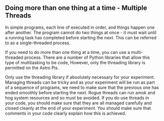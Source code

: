 ## Doing more than one thing at a time - Multiple Threads

In simple programs, each line of executed in order, and things happen one after another. The program cannot do two things at once - it must wait until a running task has completed before starting the next. This can be referred to as a single-threaded process.

If you need to do more than one thing at a time, you can use a multi-threaded process. There are a number of Python libraries that allow this type of multitasking to be code, However, only the threading library is permitted on the Astro Pis.

Only use the threading library if absolutely necessary for your experiment. Managing threads can be tricky and as your experiment will be run as part of a sequence of programs, we need to make sure that the previous one has ended smoothly before starting the next. Rogue threads can run amok and hog system resources and so must be avoided. If you do use threads in your code, you should make sure that they are all managed carefully and closed cleanly at the end of your experiment. You should make sure that comments in your code clearly explain how this is achieved.
